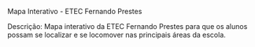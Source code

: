 Mapa Interativo - ETEC Fernando Prestes

Descrição: Mapa interativo da ETEC Fernando Prestes para que os alunos possam se localizar e se locomover nas principais áreas da escola.
